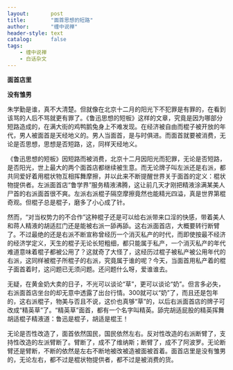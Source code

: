 ```yaml
---
layout:       post
title:        "面首思想的短路"
author:       "缠中说禅"
header-style: text
catalog:      false
tags:
    - 缠中说禅
    - 白话杂文
---
```


**面首店里**

**没有雏男**



朱学勤是谁，真不大清楚。但就像在北京十二月的阳光下不犯罪是有罪的，在看到该骂的人后不骂就更有罪了。《鲁迅思想的短板》这样的文章，究竟是因为哪部分短路造成的，在满大街的鸡鸭鹅兔身上不难发现。在经济被自由而棍子被开放的年代，男人被面首是天经地义的。男人当面首，是与时俱进。而面首就要被消费，无论是否思想，思想是否短路，这，同样天经地义。



《鲁迅思想的短板》因短路而被消费，北京十二月因阳光而犯罪，无论是否短路，是否阳光，世上最大的两个面首店都继续被生意。而无论牌子叫左派还是右派，都共同爱好着用棍状物互相挥舞摩擦，并以此来不断提醒世界关于面首的定义：棍状物提供者。左派面首店“鲁学界”服务精液沸腾，这让前几天才刚把精液涂满某美人尸首的右派面首很不爽。左派右派棍子隔空摩擦竟然也能精光四溢，真是世界第棍奇观。但棍子总是棍子，磨多了小心成了针。



然而，“对当权势力的不合作”这种棍子还是可以给右派带来口淫的快感，带着美人和蒋人精液的胡适肛门还是能被右派一舔再舔。这右派面首店，大概要转行断臂了。不过最绝的还是右派不断宣称曾经历一个消灭私产的时代，而即使按最不经济的经济学定义，天生的棍子无论长短粗细，都只能属于私产，一个消灭私产的年代难道意味着棍子都被公用了？这就奇了大怪了，这经历过棍子被私产被公用年代的右派，这同样被棍子所棍子的右派，究竟属于谁的呢？今天，当面首用私产着的棍子面首着时，这问题已无须问题。还问题什么呀，爱谁谁去。



无疑，在黄金奶大卖的日子，不光可以谈论“草”，更可以谈论“奶”。但言多必失，右派面首店坐台的却无意中透露了出台行情。300就可以“奶”了，而且还是包年的，这右派棍子，物美与否且不说，这价也真够“草”的，以后右派面首店的牌子可改成“精英草”了。“精英草”面首，都有一个名字叫精英。舔完胡适屁股的精英挥舞胡适棍子精液道：鲁迅是棍子，胡适是棍王！



无论是否性改造了，面首依然国民，国民依然左右。反对性改造的右派断臂了，支持性改造的左派臂断了。臂断了，成不了维纳斯；断臂了，成不了阿波罗。无论断臂还是臂断，不断的依然是左右不断地被改被造被面被首着。面首店里是没有雏男的，无论左右，都不过是棍状物提供者，都不过是被消费的货。
